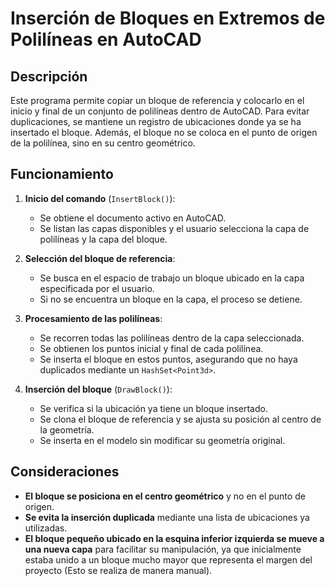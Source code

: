 ﻿# Inserción de Bloques en Extremos de Polilíneas en AutoCAD

## Descripción  
Este programa permite copiar un bloque de referencia y colocarlo en el inicio y final de un conjunto de polilíneas dentro de AutoCAD. Para evitar duplicaciones, se mantiene un registro de ubicaciones donde ya se ha insertado el bloque. Además, el bloque no se coloca en el punto de origen de la polilínea, sino en su centro geométrico.

## Funcionamiento  

1. **Inicio del comando** (`InsertBlock()`):  
   - Se obtiene el documento activo en AutoCAD.  
   - Se listan las capas disponibles y el usuario selecciona la capa de polilíneas y la capa del bloque.  

2. **Selección del bloque de referencia**:  
   - Se busca en el espacio de trabajo un bloque ubicado en la capa especificada por el usuario.  
   - Si no se encuentra un bloque en la capa, el proceso se detiene.  

3. **Procesamiento de las polilíneas**:  
   - Se recorren todas las polilíneas dentro de la capa seleccionada.  
   - Se obtienen los puntos inicial y final de cada polilínea.  
   - Se inserta el bloque en estos puntos, asegurando que no haya duplicados mediante un `HashSet<Point3d>`.  

4. **Inserción del bloque** (`DrawBlock()`):  
   - Se verifica si la ubicación ya tiene un bloque insertado.  
   - Se clona el bloque de referencia y se ajusta su posición al centro de la geometría.  
   - Se inserta en el modelo sin modificar su geometría original.  

## Consideraciones  
- **El bloque se posiciona en el centro geométrico** y no en el punto de origen.  
- **Se evita la inserción duplicada** mediante una lista de ubicaciones ya utilizadas.     
- **El bloque pequeño ubicado en la esquina inferior izquierda se mueve a una nueva capa** para facilitar su manipulación, ya que inicialmente estaba unido a un bloque mucho mayor que representa el margen del proyecto (Esto se realiza de manera manual).  